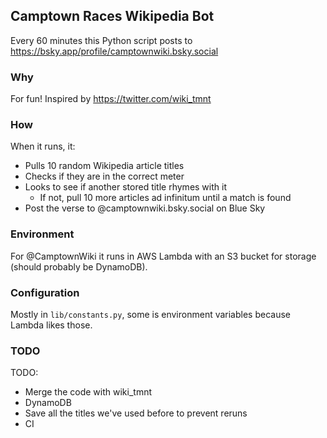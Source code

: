 ## Camptown Races Wikipedia Bot

Every 60 minutes this Python script posts to https://bsky.app/profile/camptownwiki.bsky.social

### Why

For fun! Inspired by https://twitter.com/wiki_tmnt

### How

When it runs, it:
- Pulls 10 random Wikipedia article titles
- Checks if they are in the correct meter
- Looks to see if another stored title rhymes with it
  - If not, pull 10 more articles ad infinitum until a match is found
- Post the verse to @camptownwiki.bsky.social on Blue Sky

### Environment

For @CamptownWiki it runs in AWS Lambda with an S3 bucket for storage (should probably be DynamoDB).

### Configuration

Mostly in `lib/constants.py`, some is environment variables because Lambda likes those.

### TODO

TODO:
  - Merge the code with wiki_tmnt
  - DynamoDB
  - Save all the titles we've used before to prevent reruns
  - CI
